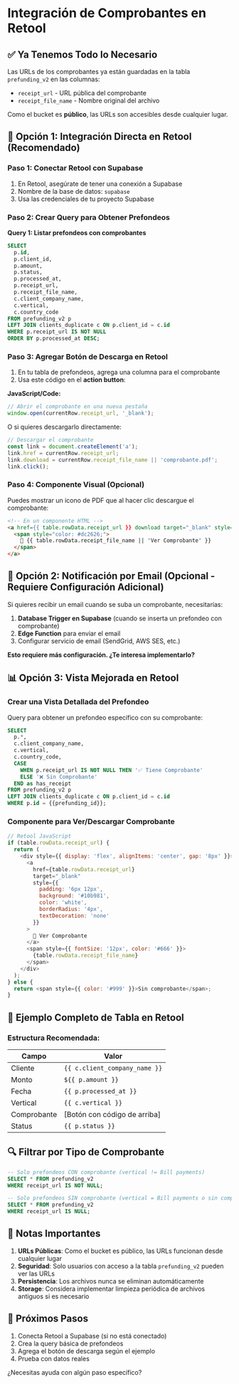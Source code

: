 # Integración de Comprobantes en Retool

## ✅ Ya Tenemos Todo lo Necesario

Las URLs de los comprobantes ya están guardadas en la tabla `prefunding_v2` en las columnas:
- `receipt_url` - URL pública del comprobante
- `receipt_file_name` - Nombre original del archivo

Como el bucket es **público**, las URLs son accesibles desde cualquier lugar.

## 🔗 Opción 1: Integración Directa en Retool (Recomendado)

### Paso 1: Conectar Retool con Supabase

1. En Retool, asegúrate de tener una conexión a Supabase
2. Nombre de la base de datos: `supabase`
3. Usa las credenciales de tu proyecto Supabase

### Paso 2: Crear Query para Obtener Prefondeos

**Query 1: Listar prefondeos con comprobantes**

```sql
SELECT 
  p.id,
  p.client_id,
  p.amount,
  p.status,
  p.processed_at,
  p.receipt_url,
  p.receipt_file_name,
  c.client_company_name,
  c.vertical,
  c.country_code
FROM prefunding_v2 p
LEFT JOIN clients_duplicate c ON p.client_id = c.id
WHERE p.receipt_url IS NOT NULL
ORDER BY p.processed_at DESC;
```

### Paso 3: Agregar Botón de Descarga en Retool

1. En tu tabla de prefondeos, agrega una columna para el comprobante
2. Usa este código en el **action button**:

**JavaScript/Code:**

```javascript
// Abrir el comprobante en una nueva pestaña
window.open(currentRow.receipt_url, '_blank');
```

O si quieres descargarlo directamente:

```javascript
// Descargar el comprobante
const link = document.createElement('a');
link.href = currentRow.receipt_url;
link.download = currentRow.receipt_file_name || 'comprobante.pdf';
link.click();
```

### Paso 4: Componente Visual (Opcional)

Puedes mostrar un icono de PDF que al hacer clic descargue el comprobante:

```html
<!-- En un componente HTML -->
<a href={{ table.rowData.receipt_url }} download target="_blank" style="text-decoration: none;">
  <span style="color: #dc2626;">
    📄 {{ table.rowData.receipt_file_name || 'Ver Comprobante' }}
  </span>
</a>
```

## 🔔 Opción 2: Notificación por Email (Opcional - Requiere Configuración Adicional)

Si quieres recibir un email cuando se suba un comprobante, necesitarías:

1. **Database Trigger en Supabase** (cuando se inserta un prefondeo con comprobante)
2. **Edge Function** para enviar el email
3. Configurar servicio de email (SendGrid, AWS SES, etc.)

**Esto requiere más configuración. ¿Te interesa implementarlo?**

## 📊 Opción 3: Vista Mejorada en Retool

### Crear una Vista Detallada del Prefondeo

Query para obtener un prefondeo específico con su comprobante:

```sql
SELECT 
  p.*,
  c.client_company_name,
  c.vertical,
  c.country_code,
  CASE 
    WHEN p.receipt_url IS NOT NULL THEN '✅ Tiene Comprobante'
    ELSE '❌ Sin Comprobante'
  END as has_receipt
FROM prefunding_v2 p
LEFT JOIN clients_duplicate c ON p.client_id = c.id
WHERE p.id = {{prefunding_id}};
```

### Componente para Ver/Descargar Comprobante

```javascript
// Retool JavaScript
if (table.rowData.receipt_url) {
  return (
    <div style={{ display: 'flex', alignItems: 'center', gap: '8px' }}>
      <a 
        href={table.rowData.receipt_url} 
        target="_blank"
        style={{ 
          padding: '6px 12px',
          background: '#10b981',
          color: 'white',
          borderRadius: '4px',
          textDecoration: 'none'
        }}
      >
        📄 Ver Comprobante
      </a>
      <span style={{ fontSize: '12px', color: '#666' }}>
        {table.rowData.receipt_file_name}
      </span>
    </div>
  );
} else {
  return <span style={{ color: '#999' }}>Sin comprobante</span>;
}
```

## 🎯 Ejemplo Completo de Tabla en Retool

### Estructura Recomendada:

| Campo | Valor |
|-------|-------|
| Cliente | `{{ c.client_company_name }}` |
| Monto | `${{ p.amount }}` |
| Fecha | `{{ p.processed_at }}` |
| Vertical | `{{ c.vertical }}` |
| Comprobante | [Botón con código de arriba] |
| Status | `{{ p.status }}` |

## 🔍 Filtrar por Tipo de Comprobante

```sql
-- Solo prefondeos CON comprobante (vertical != Bill payments)
SELECT * FROM prefunding_v2
WHERE receipt_url IS NOT NULL;

-- Solo prefondeos SIN comprobante (vertical = Bill payments o sin comprobante)
SELECT * FROM prefunding_v2
WHERE receipt_url IS NULL;
```

## 📝 Notas Importantes

1. **URLs Públicas**: Como el bucket es público, las URLs funcionan desde cualquier lugar
2. **Seguridad**: Solo usuarios con acceso a la tabla `prefunding_v2` pueden ver las URLs
3. **Persistencia**: Los archivos nunca se eliminan automáticamente
4. **Storage**: Considera implementar limpieza periódica de archivos antiguos si es necesario

## 🚀 Próximos Pasos

1. Conecta Retool a Supabase (si no está conectado)
2. Crea la query básica de prefondeos
3. Agrega el botón de descarga según el ejemplo
4. Prueba con datos reales

¿Necesitas ayuda con algún paso específico?

